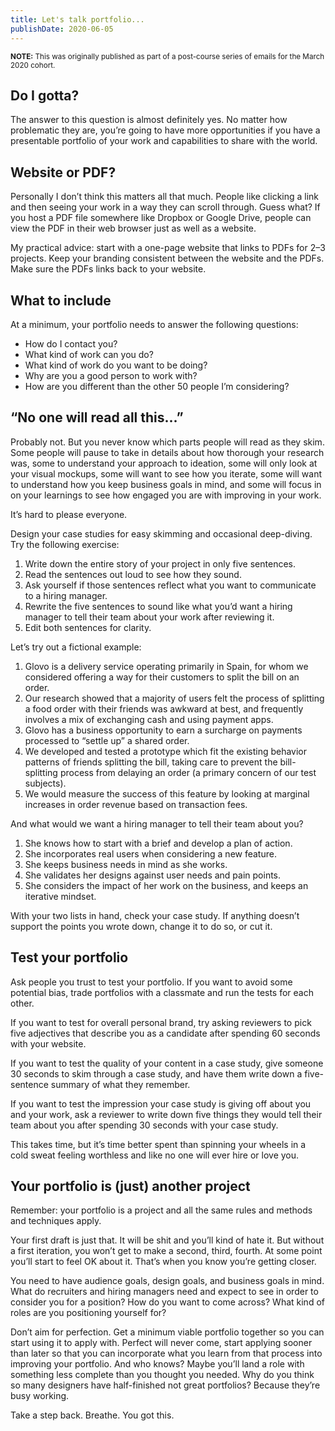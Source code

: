 ```yaml
---
title: Let's talk portfolio...
publishDate: 2020-06-05
---
```


<small>**NOTE:** This was originally published as part of a post-course series of emails for the March 2020 cohort.</small>

## Do I gotta?

The answer to this question is almost definitely yes. No matter how problematic they are, you’re going to have more opportunities if you have a presentable portfolio of your work and capabilities to share with the world.


## Website or PDF?

Personally I don’t think this matters all that much. People like clicking a link and then seeing your work in a way they can scroll through. Guess what? If you host a PDF file somewhere like Dropbox or Google Drive, people can view the PDF in their web browser just as well as a website.

My practical advice: start with a one-page website that links to PDFs for 2–3 projects. Keep your branding consistent between the website and the PDFs. Make sure the PDFs links back to your website.


## What to include

At a minimum, your portfolio needs to answer the following questions:

- How do I contact you?
- What kind of work can you do?
- What kind of work do you want to be doing?
- Why are you a good person to work with?
- How are you different than the other 50 people I’m considering?


## “No one will read all this...”

Probably not. But you never know which parts people will read as they skim. Some people will pause to take in details about how thorough your research was, some to understand your approach to ideation, some will only look at your visual mockups, some will want to see how you iterate, some will want to understand how you keep business goals in mind, and some will focus in on your learnings to see how engaged you are with improving in your work.

It’s hard to please everyone.

Design your case studies for easy skimming and occasional deep-diving. Try the following exercise:

1. Write down the entire story of your project in only five sentences.
2. Read the sentences out loud to see how they sound.
3. Ask yourself if those sentences reflect what you want to communicate to a hiring manager.
4. Rewrite the five sentences to sound like what you’d want a hiring manager to tell their team about your work after reviewing it.
5. Edit both sentences for clarity.

Let’s try out a fictional example:

1. Glovo is a delivery service operating primarily in Spain, for whom we considered offering a way for their customers to split the bill on an order.
2. Our research showed that a majority of users felt the process of splitting a food order with their friends was awkward at best, and frequently involves a mix of exchanging cash and using payment apps.
3. Glovo has a business opportunity to earn a surcharge on payments processed to “settle up” a shared order.
4. We developed and tested a prototype which fit the existing behavior patterns of friends splitting the bill, taking care to prevent the bill-splitting process from delaying an order (a primary concern of our test subjects).
5. We would measure the success of this feature by looking at marginal increases in order revenue based on transaction fees.

And what would we want a hiring manager to tell their team about you?

1. She knows how to start with a brief and develop a plan of action.
2. She incorporates real users when considering a new feature.
3. She keeps business needs in mind as she works.
4. She validates her designs against user needs and pain points.
5. She considers the impact of her work on the business, and keeps an iterative mindset.

With your two lists in hand, check your case study. If anything doesn’t support the points you wrote down, change it to do so, or cut it.


## Test your portfolio

Ask people you trust to test your portfolio. If you want to avoid some potential bias, trade portfolios with a classmate and run the tests for each other.

If you want to test for overall personal brand, try asking reviewers to pick five adjectives that describe you as a candidate after spending 60 seconds with your website.

If you want to test the quality of your content in a case study, give someone 30 seconds to skim through a case study, and have them write down a five-sentence summary of what they remember.

If you want to test the impression your case study is giving off about you and your work, ask a reviewer to write down five things they would tell their team about you after spending 30 seconds with your case study.

This takes time, but it’s time better spent than spinning your wheels in a cold sweat feeling worthless and like no one will ever hire or love you.


## Your portfolio is (just) another project

Remember: your portfolio is a project and all the same rules and methods and techniques apply.

Your first draft is just that. It will be shit and you’ll kind of hate it. But without a first iteration, you won’t get to make a second, third, fourth. At some point you’ll start to feel OK about it. That’s when you know you’re getting closer.

You need to have audience goals, design goals, and business goals in mind. What do recruiters and hiring managers need and expect to see in order to consider you for a position? How do you want to come across? What kind of roles are you positioning yourself for?

Don’t aim for perfection. Get a minimum viable portfolio together so you can start using it to apply with. Perfect will never come, start applying sooner than later so that you can incorporate what you learn from that process into improving your portfolio. And who knows? Maybe you’ll land a role with something less complete than you thought you needed. Why do you think so many designers have half-finished not great portfolios? Because they’re busy working.

Take a step back. Breathe. You got this.

